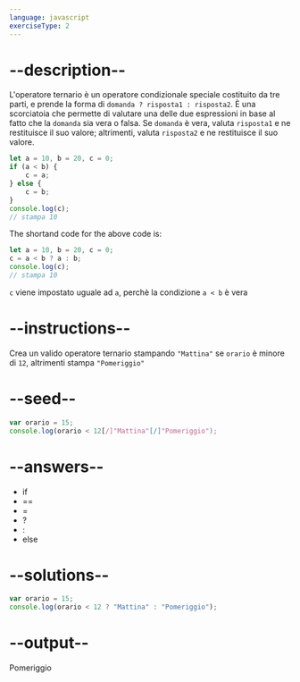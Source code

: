 ```yaml
---
language: javascript
exerciseType: 2
---
```


# --description--

L'operatore ternario è un operatore condizionale speciale costituito da tre parti, e prende la forma di `domanda ? risposta1 : risposta2`.
È una scorciatoia che permette di valutare una delle due espressioni in base al fatto che la `domanda` sia vera o falsa.
Se `domanda` è vera, valuta `risposta1` e ne restituisce il suo valore; altrimenti, valuta `risposta2` e ne restituisce il suo valore.
```javascript
let a = 10, b = 20, c = 0;
if (a < b) {
	c = a;
} else {
	c = b;
}
console.log(c);
// stampa 10
```
The shortand code for the above code is:
```javascript
let a = 10, b = 20, c = 0;
c = a < b ? a : b;
console.log(c);
// stampa 10
```
`c` viene impostato uguale ad `a`, perchè la condizione `a < b` è vera

# --instructions--

Crea un valido operatore ternario stampando `"Mattina"` se `orario` è minore di `12`, altrimenti stampa `"Pomeriggio"`

# --seed--

```javascript
var orario = 15;
console.log(orario < 12[/]"Mattina"[/]"Pomeriggio");
```

# --answers--

- if
- ==
- =
-  ? 
-  : 
- else

# --solutions--

```javascript
var orario = 15;
console.log(orario < 12 ? "Mattina" : "Pomeriggio");
```

# --output--

Pomeriggio
